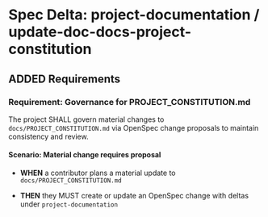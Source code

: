 # Spec Delta: project-documentation / update-doc-docs-project-constitution

## ADDED Requirements

### Requirement: Governance for PROJECT_CONSTITUTION.md

The project SHALL govern material changes to `docs/PROJECT_CONSTITUTION.md` via OpenSpec change proposals to maintain consistency and review.

#### Scenario: Material change requires proposal

- **WHEN** a contributor plans a material update to `docs/PROJECT_CONSTITUTION.md`

- **THEN** they MUST create or update an OpenSpec change with deltas under `project-documentation`
